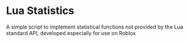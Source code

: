 # Lua Statistics
A simple script to implement statistical functions not provided by the Lua standard API, developed especially for use on Roblox
